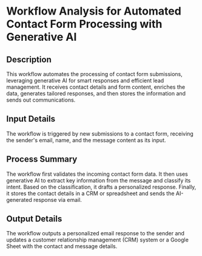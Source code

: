 # Workflow Analysis for Automated Contact Form Processing with Generative AI

## Description
This workflow automates the processing of contact form submissions, leveraging generative AI for smart responses and efficient lead management. It receives contact details and form content, enriches the data, generates tailored responses, and then stores the information and sends out communications.

## Input Details
The workflow is triggered by new submissions to a contact form, receiving the sender's email, name, and the message content as its input.

## Process Summary
The workflow first validates the incoming contact form data. It then uses generative AI to extract key information from the message and classify its intent. Based on the classification, it drafts a personalized response. Finally, it stores the contact details in a CRM or spreadsheet and sends the AI-generated response via email.

## Output Details
The workflow outputs a personalized email response to the sender and updates a customer relationship management (CRM) system or a Google Sheet with the contact and message details.
